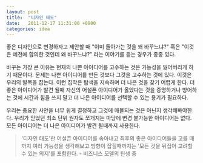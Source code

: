 ```yaml
---
layout: post
title:  "디자인 태도"
date:   2011-12-17 11:31:00 +0900
categories: idea
---
```

좋은 디자인으로 변경하자고 제안할 때 "이미 돌아가는 것을 왜 바꾸느냐?" 혹은 "이것은 예전에 합의한 것인데 왜 바꾸느냐?" 라는 이야기를 듣는 경우가 종종 있다.

바꾸는 가장 큰 이유는 현재의 나쁜 아이디어를 고수하는 것은 가능성을 잃어버리게 하기 때문이다. 문제는 나쁜 아이디어를 만든 것보다 그것을 고수하는 것에 있다. 이것은 우리의 발목을 잡는다. 이런 집착은 탐색을 지속하며 더 나은 것을 찾기 어렵게 한다. 더 좋은 아이디어가 발견 될때 자신의 어설픈 아이디어가 옳았다는 것을 증명하거나 방어하는 것에 시간과 힘을 쓰지 말고 더 나은 아이디어를 선택할 수 있는 용기가 필요하다.

우리는 중요한 사안을 너무 쉽게 결정하고 그것에 매몰되는 것은 아닌지 생각해봐야한다. 우리가 믿었던 최소 단위 원자도 쪼개지는 마당에 변경 불가능한 아이디어는 없다. 모든 아이디어는 더 나은 아이디어가 발견 될때까지 사용한다.

> '디자인 태도'란 어설픈 아이디어를 솎아내고 최후의 좋은 아이디어들을 고를 때까지 여러 가능성을 생각해보고 방향이 잡힐때까지는 '모든 것을 뒤집어 고려할 수 있는 의지'를 포함한다. - 비즈니스 모델의 탄생 중
